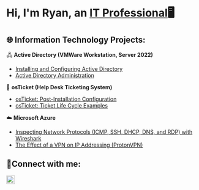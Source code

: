 <h1>Hi, I'm Ryan, an <a href="https://www.linkedin.com/in/rcmallory/">IT Professional</a>🖥️</h1>

<h2>🌐 Information Technology Projects:</h2>

</a>🖧 <b>Active Directory (VMWare Workstation, Server 2022)</b>
  - [Installing and Configuring Active Directory](https://github.com/ryanmallory/active-directory-setup)
  - [Active Directory Administration](https://github.com/ryanmallory/AD-administration)

</a>🎫 <b>osTicket (Help Desk Ticketing System)</b>
  - [osTicket: Post-Installation Configuration](https://github.com/ryanmallory/osticket-config)
  - [osTicket: Ticket Life Cycle Examples](https://github.com/ryanmallory/osticket-life-cycle)

</a>☁️ <b>Microsoft Azure</b>
  - [Inspecting Network Protocols (ICMP, SSH, DHCP, DNS, and RDP) with Wireshark](https://github.com/ryanmallory/azure-network-protocols)
  - [The Effect of a VPN on IP Addressing (ProtonVPN)](https://github.com/ryanmallory/azure-vpn-lab)

<h2>🤳Connect with me:</h2>

[<img align="left" alt="Josh | LinkedIn" width="22px" src="https://cdn.jsdelivr.net/npm/simple-icons@v3/icons/linkedin.svg" />][linkedin]

[linkedin]: https://www.linkedin.com/in/rcmallory/
